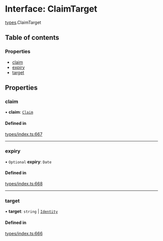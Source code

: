 # Interface: ClaimTarget

[types](../wiki/types).ClaimTarget

## Table of contents

### Properties

- [claim](../wiki/types.ClaimTarget#claim)
- [expiry](../wiki/types.ClaimTarget#expiry)
- [target](../wiki/types.ClaimTarget#target)

## Properties

### claim

• **claim**: [`Claim`](../wiki/types#claim)

#### Defined in

[types/index.ts:667](https://github.com/PolymeshAssociation/polymesh-sdk/blob/07b115c8/src/types/index.ts#L667)

___

### expiry

• `Optional` **expiry**: `Date`

#### Defined in

[types/index.ts:668](https://github.com/PolymeshAssociation/polymesh-sdk/blob/07b115c8/src/types/index.ts#L668)

___

### target

• **target**: `string` \| [`Identity`](../wiki/api.entities.Identity.Identity)

#### Defined in

[types/index.ts:666](https://github.com/PolymeshAssociation/polymesh-sdk/blob/07b115c8/src/types/index.ts#L666)
